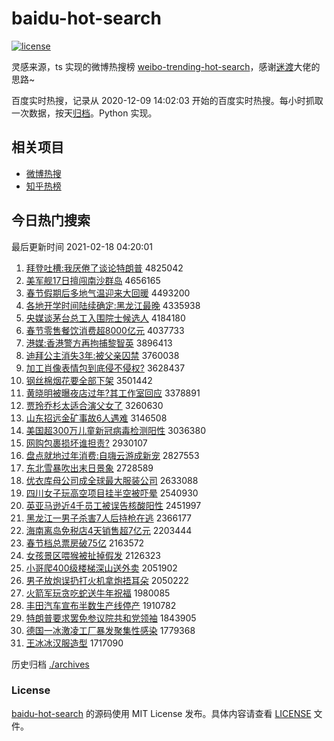 # baidu-hot-search

[![license](https://img.shields.io/github/license/Arrackisarookie/baidu-hot-search)](https://github.com/Arrackisarookie/baidu-hot-search/blob/master/LICENSE)

灵感来源，ts 实现的微博热搜榜 [weibo-trending-hot-search](https://github.com/justjavac/weibo-trending-hot-search)，感谢[迷渡](https://github.com/justjavac)大佬的思路~

百度实时热搜，记录从 2020-12-09 14:02:03 开始的百度实时热搜。每小时抓取一次数据，按天[归档](./archives)。Python 实现。

## 相关项目
+ [微博热搜](https://github.com/Arrackisarookie/weibo-hot-search)
+ [知乎热榜](https://github.com/Arrackisarookie/zhihu-top-search)

## 今日热门搜索

<!-- Rank Begin -->

最后更新时间 2021-02-18 04:20:01

1. [拜登吐槽:我厌倦了谈论特朗普](http://www.baidu.com/baidu?cl=3&tn=SE_baiduhomet8_jmjb7mjw&rsv_dl=fyb_top&fr=top1000&wd=%B0%DD%B5%C7%CD%C2%B2%DB%3A%CE%D2%D1%E1%BE%EB%C1%CB%CC%B8%C2%DB%CC%D8%C0%CA%C6%D5) 4825042
1. [美军舰17日擅闯南沙群岛](http://www.baidu.com/baidu?cl=3&tn=SE_baiduhomet8_jmjb7mjw&rsv_dl=fyb_top&fr=top1000&wd=%C3%C0%BE%FC%BD%A217%C8%D5%C9%C3%B4%B3%C4%CF%C9%B3%C8%BA%B5%BA) 4656165
1. [春节假期后多地气温迎来大回暖](http://www.baidu.com/baidu?cl=3&tn=SE_baiduhomet8_jmjb7mjw&rsv_dl=fyb_top&fr=top1000&wd=%B4%BA%BD%DA%BC%D9%C6%DA%BA%F3%B6%E0%B5%D8%C6%F8%CE%C2%D3%AD%C0%B4%B4%F3%BB%D8%C5%AF) 4493200
1. [各地开学时间陆续确定:黑龙江最晚](http://www.baidu.com/baidu?cl=3&tn=SE_baiduhomet8_jmjb7mjw&rsv_dl=fyb_top&fr=top1000&wd=%B8%F7%B5%D8%BF%AA%D1%A7%CA%B1%BC%E4%C2%BD%D0%F8%C8%B7%B6%A8%3A%BA%DA%C1%FA%BD%AD%D7%EE%CD%ED) 4335938
1. [央媒谈茅台总工入围院士候选人](http://www.baidu.com/baidu?cl=3&tn=SE_baiduhomet8_jmjb7mjw&rsv_dl=fyb_top&fr=top1000&wd=%D1%EB%C3%BD%CC%B8%C3%A9%CC%A8%D7%DC%B9%A4%C8%EB%CE%A7%D4%BA%CA%BF%BA%F2%D1%A1%C8%CB) 4184180
1. [春节零售餐饮消费超8000亿元](http://www.baidu.com/baidu?cl=3&tn=SE_baiduhomet8_jmjb7mjw&rsv_dl=fyb_top&fr=top1000&wd=%B4%BA%BD%DA%C1%E3%CA%DB%B2%CD%D2%FB%CF%FB%B7%D1%B3%AC8000%D2%DA%D4%AA) 4037733
1. [港媒:香港警方再拘捕黎智英](http://www.baidu.com/baidu?cl=3&tn=SE_baiduhomet8_jmjb7mjw&rsv_dl=fyb_top&fr=top1000&wd=%B8%DB%C3%BD%3A%CF%E3%B8%DB%BE%AF%B7%BD%D4%D9%BE%D0%B2%B6%C0%E8%D6%C7%D3%A2) 3896413
1. [迪拜公主消失3年:被父亲囚禁](http://www.baidu.com/baidu?cl=3&tn=SE_baiduhomet8_jmjb7mjw&rsv_dl=fyb_top&fr=top1000&wd=%B5%CF%B0%DD%B9%AB%D6%F7%CF%FB%CA%A73%C4%EA%3A%B1%BB%B8%B8%C7%D7%C7%F4%BD%FB) 3760038
1. [加工肖像表情包到底侵不侵权?](http://www.baidu.com/baidu?cl=3&tn=SE_baiduhomet8_jmjb7mjw&rsv_dl=fyb_top&fr=top1000&wd=%BC%D3%B9%A4%D0%A4%CF%F1%B1%ED%C7%E9%B0%FC%B5%BD%B5%D7%C7%D6%B2%BB%C7%D6%C8%A8%3F) 3628437
1. [钢丝棉烟花要全部下架](http://www.baidu.com/baidu?cl=3&tn=SE_baiduhomet8_jmjb7mjw&rsv_dl=fyb_top&fr=top1000&wd=%B8%D6%CB%BF%C3%DE%D1%CC%BB%A8%D2%AA%C8%AB%B2%BF%CF%C2%BC%DC) 3501442
1. [黄晓明被曝夜店过年?其工作室回应](http://www.baidu.com/baidu?cl=3&tn=SE_baiduhomet8_jmjb7mjw&rsv_dl=fyb_top&fr=top1000&wd=%BB%C6%CF%FE%C3%F7%B1%BB%C6%D8%D2%B9%B5%EA%B9%FD%C4%EA%3F%C6%E4%B9%A4%D7%F7%CA%D2%BB%D8%D3%A6) 3378891
1. [贾玲乔杉太适合演父女了](http://www.baidu.com/baidu?cl=3&tn=SE_baiduhomet8_jmjb7mjw&rsv_dl=fyb_top&fr=top1000&wd=%BC%D6%C1%E1%C7%C7%C9%BC%CC%AB%CA%CA%BA%CF%D1%DD%B8%B8%C5%AE%C1%CB) 3260630
1. [山东招远金矿事故6人遇难](http://www.baidu.com/baidu?cl=3&tn=SE_baiduhomet8_jmjb7mjw&rsv_dl=fyb_top&fr=top1000&wd=%C9%BD%B6%AB%D5%D0%D4%B6%BD%F0%BF%F3%CA%C2%B9%CA6%C8%CB%D3%F6%C4%D1) 3146508
1. [美国超300万儿童新冠病毒检测阳性](http://www.baidu.com/baidu?cl=3&tn=SE_baiduhomet8_jmjb7mjw&rsv_dl=fyb_top&fr=top1000&wd=%C3%C0%B9%FA%B3%AC300%CD%F2%B6%F9%CD%AF%D0%C2%B9%DA%B2%A1%B6%BE%BC%EC%B2%E2%D1%F4%D0%D4) 3036380
1. [网购包裹损坏谁担责?](http://www.baidu.com/baidu?cl=3&tn=SE_baiduhomet8_jmjb7mjw&rsv_dl=fyb_top&fr=top1000&wd=%CD%F8%B9%BA%B0%FC%B9%FC%CB%F0%BB%B5%CB%AD%B5%A3%D4%F0%3F) 2930107
1. [盘点就地过年消费:自嗨云游成新宠](http://www.baidu.com/baidu?cl=3&tn=SE_baiduhomet8_jmjb7mjw&rsv_dl=fyb_top&fr=top1000&wd=%C5%CC%B5%E3%BE%CD%B5%D8%B9%FD%C4%EA%CF%FB%B7%D1%3A%D7%D4%E0%CB%D4%C6%D3%CE%B3%C9%D0%C2%B3%E8) 2827553
1. [东北雪暴吹出末日景象](http://www.baidu.com/baidu?cl=3&tn=SE_baiduhomet8_jmjb7mjw&rsv_dl=fyb_top&fr=top1000&wd=%B6%AB%B1%B1%D1%A9%B1%A9%B4%B5%B3%F6%C4%A9%C8%D5%BE%B0%CF%F3) 2728589
1. [优衣库母公司成全球最大服装公司](http://www.baidu.com/baidu?cl=3&tn=SE_baiduhomet8_jmjb7mjw&rsv_dl=fyb_top&fr=top1000&wd=%D3%C5%D2%C2%BF%E2%C4%B8%B9%AB%CB%BE%B3%C9%C8%AB%C7%F2%D7%EE%B4%F3%B7%FE%D7%B0%B9%AB%CB%BE) 2633088
1. [四川女子玩高空项目挂半空被吓晕](http://www.baidu.com/baidu?cl=3&tn=SE_baiduhomet8_jmjb7mjw&rsv_dl=fyb_top&fr=top1000&wd=%CB%C4%B4%A8%C5%AE%D7%D3%CD%E6%B8%DF%BF%D5%CF%EE%C4%BF%B9%D2%B0%EB%BF%D5%B1%BB%CF%C5%D4%CE) 2540930
1. [英亚马逊近4千员工被误告核酸阳性](http://www.baidu.com/baidu?cl=3&tn=SE_baiduhomet8_jmjb7mjw&rsv_dl=fyb_top&fr=top1000&wd=%D3%A2%D1%C7%C2%ED%D1%B7%BD%FC4%C7%A7%D4%B1%B9%A4%B1%BB%CE%F3%B8%E6%BA%CB%CB%E1%D1%F4%D0%D4) 2451997
1. [黑龙江一男子杀害7人后持枪在逃](http://www.baidu.com/baidu?cl=3&tn=SE_baiduhomet8_jmjb7mjw&rsv_dl=fyb_top&fr=top1000&wd=%BA%DA%C1%FA%BD%AD%D2%BB%C4%D0%D7%D3%C9%B1%BA%A67%C8%CB%BA%F3%B3%D6%C7%B9%D4%DA%CC%D3) 2366177
1. [海南离岛免税店4天销售超7亿元](http://www.baidu.com/baidu?cl=3&tn=SE_baiduhomet8_jmjb7mjw&rsv_dl=fyb_top&fr=top1000&wd=%BA%A3%C4%CF%C0%EB%B5%BA%C3%E2%CB%B0%B5%EA4%CC%EC%CF%FA%CA%DB%B3%AC7%D2%DA%D4%AA) 2203444
1. [春节档总票房破75亿](http://www.baidu.com/baidu?cl=3&tn=SE_baiduhomet8_jmjb7mjw&rsv_dl=fyb_top&fr=top1000&wd=%B4%BA%BD%DA%B5%B5%D7%DC%C6%B1%B7%BF%C6%C675%D2%DA) 2163572
1. [女孩景区喂猴被扯掉假发](http://www.baidu.com/baidu?cl=3&tn=SE_baiduhomet8_jmjb7mjw&rsv_dl=fyb_top&fr=top1000&wd=%C5%AE%BA%A2%BE%B0%C7%F8%CE%B9%BA%EF%B1%BB%B3%B6%B5%F4%BC%D9%B7%A2) 2126323
1. [小哥爬400级楼梯深山送外卖](http://www.baidu.com/baidu?cl=3&tn=SE_baiduhomet8_jmjb7mjw&rsv_dl=fyb_top&fr=top1000&wd=%D0%A1%B8%E7%C5%C0400%BC%B6%C2%A5%CC%DD%C9%EE%C9%BD%CB%CD%CD%E2%C2%F4) 2051902
1. [男子放炮误扔打火机拿炮捂耳朵](http://www.baidu.com/baidu?cl=3&tn=SE_baiduhomet8_jmjb7mjw&rsv_dl=fyb_top&fr=top1000&wd=%C4%D0%D7%D3%B7%C5%C5%DA%CE%F3%C8%D3%B4%F2%BB%F0%BB%FA%C4%C3%C5%DA%CE%E6%B6%FA%B6%E4) 2050222
1. [火箭军玩贪吃蛇送牛年祝福](http://www.baidu.com/baidu?cl=3&tn=SE_baiduhomet8_jmjb7mjw&rsv_dl=fyb_top&fr=top1000&wd=%BB%F0%BC%FD%BE%FC%CD%E6%CC%B0%B3%D4%C9%DF%CB%CD%C5%A3%C4%EA%D7%A3%B8%A3) 1980085
1. [丰田汽车宣布半数生产线停产](http://www.baidu.com/baidu?cl=3&tn=SE_baiduhomet8_jmjb7mjw&rsv_dl=fyb_top&fr=top1000&wd=%B7%E1%CC%EF%C6%FB%B3%B5%D0%FB%B2%BC%B0%EB%CA%FD%C9%FA%B2%FA%CF%DF%CD%A3%B2%FA) 1910782
1. [特朗普要求罢免参议院共和党领袖](http://www.baidu.com/baidu?cl=3&tn=SE_baiduhomet8_jmjb7mjw&rsv_dl=fyb_top&fr=top1000&wd=%CC%D8%C0%CA%C6%D5%D2%AA%C7%F3%B0%D5%C3%E2%B2%CE%D2%E9%D4%BA%B9%B2%BA%CD%B5%B3%C1%EC%D0%E4) 1843905
1. [德国一冰激凌工厂暴发聚集性感染](http://www.baidu.com/baidu?cl=3&tn=SE_baiduhomet8_jmjb7mjw&rsv_dl=fyb_top&fr=top1000&wd=%B5%C2%B9%FA%D2%BB%B1%F9%BC%A4%C1%E8%B9%A4%B3%A7%B1%A9%B7%A2%BE%DB%BC%AF%D0%D4%B8%D0%C8%BE) 1779368
1. [王冰冰汉服造型](http://www.baidu.com/baidu?cl=3&tn=SE_baiduhomet8_jmjb7mjw&rsv_dl=fyb_top&fr=top1000&wd=%CD%F5%B1%F9%B1%F9%BA%BA%B7%FE%D4%EC%D0%CD) 1717090
<!-- Rank End -->

历史归档 [./archives](./archives)

### License

[baidu-hot-search](https://github.com/Arrackisarookie/baidu-hot-search) 的源码使用 MIT License 发布。具体内容请查看 [LICENSE](./LICENSE) 文件。
